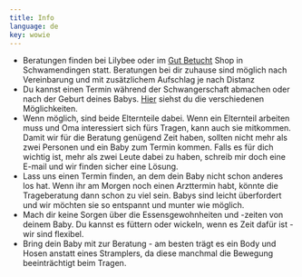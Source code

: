 ```yaml
---
title: Info
language: de
key: wowie
---
```


- Beratungen finden bei Lilybee oder im [Gut Betucht](http://www.gut-betucht.ch/) Shop in Schwamendingen statt. Beratungen bei dir zuhause sind möglich nach Vereinbarung und mit zusätzlichem Aufschlag je nach Distanz
- Du kannst einen Termin während der Schwangerschaft abmachen oder nach der Geburt deines Babys. [Hier](#consulting_de) siehst du die verschiedenen Möglichkeiten.
- Wenn möglich, sind beide Elternteile dabei. Wenn ein Elternteil arbeiten muss und Oma interessiert sich fürs Tragen, kann auch sie mitkommen. Damit wir für die Beratung genügend Zeit haben, sollten nicht mehr als zwei Personen und ein Baby zum Termin kommen. Falls es für dich wichtig ist, mehr als zwei Leute dabei zu haben, schreib mir doch eine E-mail und wir finden sicher eine Lösung.
- Lass uns einen Termin finden, an dem dein Baby nicht schon anderes los hat. Wenn ihr am Morgen noch einen Arzttermin habt, könnte die Trageberatung dann schon zu viel sein. Babys sind leicht überfordert und wir möchten sie so entspannt und munter wie möglich.
- Mach dir keine Sorgen über die Essensgewohnheiten und -zeiten von deinem Baby. Du kannst es füttern oder wickeln, wenn es Zeit dafür ist - wir sind flexibel.
- Bring dein Baby mit zur Beratung - am besten trägt es ein Body und Hosen anstatt eines Stramplers, da diese manchmal die Bewegung beeinträchtigt beim Tragen.

